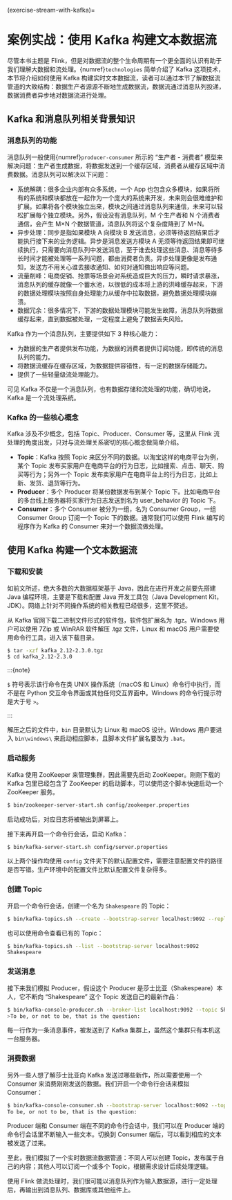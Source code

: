 (exercise-stream-with-kafka)=
# 案例实战：使用 Kafka 构建文本数据流

尽管本书主题是 Flink，但是对数据流的整个生命周期有一个更全面的认识有助于我们理解大数据和流处理。{numref}`technologies` 简单介绍了 Kafka 这项技术，本节将介绍如何使用 Kafka 构建实时文本数据流，读者可以通过本节了解数据流管道的大致结构：数据生产者源源不断地生成数据流，数据流通过消息队列投递，数据消费者异步地对数据流进行处理。

## Kafka 和消息队列相关背景知识

### 消息队列的功能

消息队列一般使用{numref}`producer-consumer` 所示的 “生产者 - 消费者” 模型来解决问题：生产者生成数据，将数据发送到一个缓存区域，消费者从缓存区域中消费数据。消息队列可以解决以下问题：

- 系统解耦：很多企业内部有众多系统，一个 App 也包含众多模块，如果将所有的系统和模块都放在一起作为一个庞大的系统来开发，未来则会很难维护和扩展。如果将各个模块独立出来，模块之间通过消息队列来通信，未来可以轻松扩展每个独立模块。另外，假设没有消息队列，M 个生产者和 N 个消费者通信，会产生 M×N 个数据管道，消息队列将这个复杂度降到了 M+N。
- 异步处理：同步是指如果模块 A 向模块 B 发送消息，必须等待返回结果后才能执行接下来的业务逻辑。异步是消息发送方模块 A 无须等待返回结果即可继续执行，只需要向消息队列中发送消息，至于谁去处理这些消息、消息等待多长时间才能被处理等一系列问题，都由消费者负责。异步处理更像是发布通知，发送方不用关心谁去接收通知、如何对通知做出响应等问题。
- 流量削峰：电商促销、抢票等场景会对系统造成巨大的压力，瞬时请求暴涨，消息队列的缓存就像一个蓄水池，以很低的成本将上游的洪峰缓存起来，下游的数据处理模块按照自身处理能力从缓存中拉取数据，避免数据处理模块崩溃。
- 数据冗余：很多情况下，下游的数据处理模块可能发生故障，消息队列将数据缓存起来，直到数据被处理，一定程度上避免了数据丢失风险。

Kafka 作为一个消息队列，主要提供如下 3 种核心能力：

- 为数据的生产者提供发布功能，为数据的消费者提供订阅功能，即传统的消息队列的能力。
- 将数据流缓存在缓存区域，为数据提供容错性，有一定的数据存储能力。
- 提供了一些轻量级流处理能力。

可见 Kafka 不仅是一个消息队列，也有数据存储和流处理的功能，确切地说，Kafka 是一个流处理系统。

### Kafka 的一些核心概念

Kafka 涉及不少概念，包括 Topic、Producer、Consumer 等，这里从 Flink 流处理的角度出发，只对与流处理关系密切的核心概念做简单介绍。

- **Topic**：Kafka 按照 Topic 来区分不同的数据。以淘宝这样的电商平台为例，某个 Topic 发布买家用户在电商平台的行为日志，比如搜索、点击、聊天、购买等行为；另外一个 Topic 发布卖家用户在电商平台上的行为日志，比如上新、发货、退货等行为。
- **Producer**：多个 Producer 将某份数据发布到某个 Topic 下。比如电商平台的多台线上服务器将买家行为日志发送到名为 user_behavior 的 Topic 下。
- **Consumer**：多个 Consumer 被分为一组，名为 Consumer Group，一组 Consumer Group 订阅一个 Topic 下的数据。通常我们可以使用 Flink 编写的程序作为 Kafka 的 Consumer 来对一个数据流做处理。

## 使用 Kafka 构建一个文本数据流

### 下载和安装

如前文所述，绝大多数的大数据框架基于 Java，因此在进行开发之前要先搭建 Java 编程环境，主要是下载和配置 Java 开发工具包（Java Development Kit，JDK）。网络上针对不同操作系统的相关教程已经很多，这里不赘述。

从 Kafka 官网下载二进制文件形式的软件包，软件包扩展名为 .tgz。Windows 用户可以使用 7Zip 或 WinRAR 软件解压 .tgz 文件，Linux 和 macOS 用户需要使用命令行工具，进入该下载目录。

```bash
$ tar -xzf kafka_2.12-2.3.0.tgz
$ cd kafka_2.12-2.3.0
```

:::{note}

`$` 符号表示该行命令在类 UNIX 操作系统（macOS 和 Linux）命令行中执行，而不是在 Python 交互命令界面或其他任何交互界面中。Windows 的命令行提示符是大于号 `>`。

:::

解压之后的文件中，`bin` 目录默认为 Linux 和 macOS 设计。Windows 用户要进入 `bin\windows\` 来启动相应脚本，且脚本文件扩展名要改为 `.bat`。

### 启动服务

Kafka 使用 ZooKeeper 来管理集群，因此需要先启动 ZooKeeper。刚刚下载的 Kafka 包里已经包含了 ZooKeeper 的启动脚本，可以使用这个脚本快速启动一个 ZooKeeper 服务。

```bash
$ bin/zookeeper-server-start.sh config/zookeeper.properties
```

启动成功后，对应日志将被输出到屏幕上。

接下来再开启一个命令行会话，启动 Kafka：

```bash
$ bin/kafka-server-start.sh config/server.properties
```

以上两个操作均使用 `config` 文件夹下的默认配置文件，需要注意配置文件的路径是否写错。生产环境中的配置文件比默认配置文件复杂得多。

### 创建 Topic

开启一个命令行会话，创建一个名为 `Shakespeare` 的 Topic：

```bash
$ bin/kafka-topics.sh --create --bootstrap-server localhost:9092 --replication-factor 1 --partitions 1 --topic Shakespeare
```

也可以使用命令查看已有的 Topic：

```bash
$ bin/kafka-topics.sh --list --bootstrap-server localhost:9092
Shakespeare
```

### 发送消息

接下来我们模拟 Producer，假设这个 Producer 是莎士比亚（Shakespeare）本人，它不断向 “Shakespeare” 这个 Topic 发送自己的最新作品：

```bash
$ bin/kafka-console-producer.sh --broker-list localhost:9092 --topic Shakespeare
>To be, or not to be, that is the question:
```

每一行作为一条消息事件，被发送到了 Kafka 集群上，虽然这个集群只有本机这一台服务器。

### 消费数据

另外一些人想了解莎士比亚向 Kafka 发送过哪些新作，所以需要使用一个 Consumer 来消费刚刚发送的数据。我们开启一个命令行会话来模拟 Consumer：

```bash
$ bin/kafka-console-consumer.sh --bootstrap-server localhost:9092 --topic Shakespeare --from-beginning
To be, or not to be, that is the question:
```

Producer 端和 Consumer 端在不同的命令行会话中，我们可以在 Producer 端的命令行会话里不断输入一些文本。切换到 Consumer 端后，可以看到相应的文本被发送了过来。

至此，我们模拟了一个实时数据流数据管道：不同人可以创建 Topic，发布属于自己的内容；其他人可以订阅一个或多个 Topic，根据需求设计后续处理逻辑。

使用 Flink 做流处理时，我们很可能以消息队列作为输入数据源，进行一定处理后，再输出到消息队列、数据库或其他组件上。
